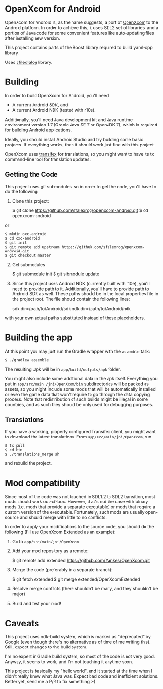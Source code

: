 # OpenXcom for Android

OpenXcom for Android is, as the name suggests, a port of [OpenXcom](http://openxcom.org) to the
Android platform. In order to achieve this, it uses SDL2 set of libraries, and a portion of Java
code for some convenient features like auto-updating files after installing new version.

This project contains parts of the Boost library required to build yaml-cpp library.

Uses [afiledialog](https://github.com/jfmdev/afiledialog) library.

# Building

In order to build OpenXcom for Android, you'll need:

 - A current Android SDK, and
 - A current Android NDK (tested with r10e).

Additionally, you'll need Java development kit and Java runtime environment version 1.7
(Oracle Java SE 7 or OpenJDK 7), which is required for building Android applications.

Ideally, you should install Android Studio and try building some basic projects. If everything works,
then it should work just fine with this project.

OpenXcom uses [transifex](https://www.transifex.com) for translations, so you might want to have
its tx command-line tool for translation updates.

## Getting the Code

This project uses git submodules, so in order to get the code, you'll have to do the following:

1. Clone this project:


    $ git clone https://github.com/sfalexrog/openxcom-android.git
    $ cd openxcom-android

or

    $ mkdir oxc-android
    $ cd oxc-android
    $ git init
    $ git remote add upstream https://github.com/sfalexrog/openxcom-android.git
    $ git checkout master

2. Get submodules


    $ git submodule init
    $ git sibmodule update

3. Since this project uses Android NDK (currently built with r10e), you'll need to provide path
to it. Additionally, you'll have to provide path to Android SDK as well. These paths should be in
the local.properties file in the project root. The file should contain the following lines:


    sdk.dir=/path/to/Android/sdk
    ndk.dir=/path/to/Android/ndk

with your own actual paths substituted instead of these placeholders.

# Building the app

At this point you may just run the Gradle wrapper with the `assemble` task:


    $ ./gradlew assemble

The resulting .apk will be in `app/build/outputs/apk` folder.

You might also include some additional data in the apk itself. Everything you put in `app/src/main
/jni/OpenXcom/bin` subdirectories will be packed as assets, so you might include some mods that will be
automatically installed or even the game data that won't require to go through the data copying
process. Note that redistribution of such builds might be illegal in some countries, and as
such they should be only used for debugging purposes.

## Translations

If you have a working, properly configured Transifex client, you might want to download the latest
translations. From `app/src/main/jni/OpenXcom`, run


    $ tx pull
    $ cd bin
    $ ./translations_merge.sh

and rebuild the project.

# Mod compatibility

Since most of the code was not touched in SDL1.2 to SDL2 transition, most mods should work out-of-box.
However, that's not the case with binary mods (i.e. mods that provide a separate executable) or
mods that require a custom version of the executable. Fortunately, such mods are usually open-source
and should merge with little to no conflicts.

In order to apply your modifications to the source code, you should do the following (I'll use
OpenXcom Extended as an example):

1. Go to `app/src/main/jni/OpenXcom`

2. Add your mod repository as a remote:


    $ git remote add extended https://github.com/Yankes/OpenXcom.git

3. Merge the code (preferably in a separate branch):


    $ git fetch extended
    $ git merge extended/OpenXcomExtended

4. Resolve merge conflicts (there shouldn't be many, and they shouldn't be major)

5. Build and test your mod!

# Caveats

This project uses ndk-build system, which is marked as "deprecated" by Google (even though there's
no alternative as of time of me writing this). Still, expect changes to the build system.

I'm no expert in Gradle build system, so most of the code is not very good. Anyway, it seems to work,
and I'm not touching it anytime soon.

This project is basically my "hello world", and it started at the time when I didn't really know what
Java was. Expect bad code and inefficient solutions. Better yet, send me a P/R to fix something :-)

